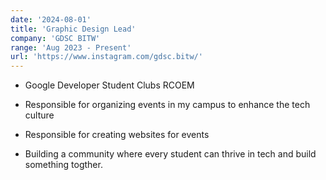 ```yaml
---
date: '2024-08-01'
title: 'Graphic Design Lead'
company: 'GDSC BITW'
range: 'Aug 2023 - Present'
url: 'https://www.instagram.com/gdsc.bitw/'
---
```


- Google Developer Student Clubs RCOEM

- Responsible for organizing events in my campus to enhance the tech culture

- Responsible for creating websites for events

- Building a community where every student can thrive in tech and build something togther.